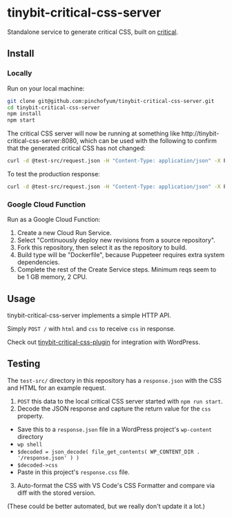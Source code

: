 tinybit-critical-css-server
===========================

Standalone service to generate critical CSS, built on [critical](https://github.com/addyosmani/critical).

## Install

### Locally

Run on your local machine:

```bash
git clone git@github.com:pinchofyum/tinybit-critical-css-server.git
cd tinybit-critical-css-server
npm install
npm start
```

The critical CSS server will now be running at something like http://tinybit-critical-css-server:8080, which can be used with the following to confirm that the generated critical CSS has not changed:

```bash
curl -d @test-src/request.json -H "Content-Type: application/json" -X POST http://tinybit-critical-css-server.test:8080 | jq -r '.css' > test-src/response.css && npm run test:fix
```

To test the production response:

```bash
curl -d @test-src/request.json -H "Content-Type: application/json" -X POST https://criticalcss-fd290eb.tinybit.com/ | jq -r '.css' > test-src/response.css && npm run test:fix
```

### Google Cloud Function

Run as a Google Cloud Function:

1. Create a new Cloud Run Service.
2. Select "Continuously deploy new revisions from a source repository".
3. Fork this repository, then select it as the repository to build.
4. Build type will be "Dockerfile", because Puppeteer requires extra system dependencies.
5. Complete the rest of the Create Service steps. Minimum reqs seem to be 1 GB memory, 2 CPU.

## Usage

tinybit-critical-css-server implements a simple HTTP API.

Simply `POST /` with `html` and `css` to receive `css` in response.

Check out [tinybit-critical-css-plugin](https://github.com/pinchofyum/tinybit-critical-css-plugin/) for integration with WordPress.

## Testing

The `test-src/` directory in this repository has a `response.json` with the CSS and HTML for an example request.

1. `POST` this data to the local critical CSS server started with `npm run start`.
2. Decode the JSON response and capture the return value for the `css` property.
  * Save this to a `response.json` file in a WordPress project's `wp-content` directory
  * `wp shell`
  * `$decoded = json_decode( file_get_contents( WP_CONTENT_DIR . '/response.json' ) )`
  * `$decoded->css`
  * Paste in this project's `response.css` file.
3. Auto-format the CSS with VS Code's CSS Formatter and compare via diff with the stored version.

(These could be better automated, but we really don't update it a lot.)
